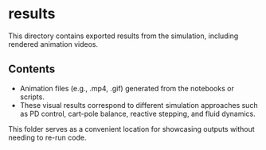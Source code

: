 # results

This directory contains exported results from the simulation, including rendered animation videos.

## Contents
- Animation files (e.g., .mp4, .gif) generated from the notebooks or scripts.
- These visual results correspond to different simulation approaches such as PD control, cart-pole balance, reactive stepping, and fluid dynamics.

This folder serves as a convenient location for showcasing outputs without needing to re-run code.
